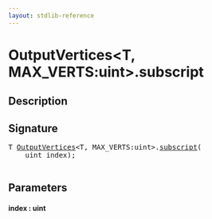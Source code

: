```yaml
---
layout: stdlib-reference
---
```


# OutputVertices\<T, MAX\_VERTS:uint\>\.subscript

## Description





## Signature 

<pre>
T <a href="/stdlib-reference/types/OutputVertices/index" class="code_type">OutputVertices</a>&lt;T, MAX_VERTS:<span class="code_keyword">uint</span>&gt;.<a href="/stdlib-reference/types/OutputVertices/subscript">subscript</a>(
    <span class="code_keyword">uint</span> <span class='code_param'>index</span>);

</pre>

## Parameters

#### index  : uint

